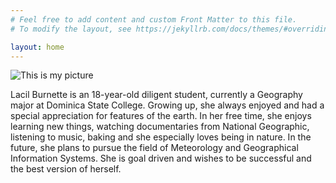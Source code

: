 ```yaml
---
# Feel free to add content and custom Front Matter to this file.
# To modify the layout, see https://jekyllrb.com/docs/themes/#overriding-theme-defaults

layout: home
---
```


![This is my picture](https://i0.wp.com/createcaribbean.org/create/wp-content/uploads/2021/11/IMG_7587-scaled.jpeg?resize=1153%2C1536&ssl=1)


Lacil Burnette is an 18-year-old diligent student, currently a Geography major at Dominica State College. Growing up, she always enjoyed and had a special appreciation for features of the earth. In her free time, she enjoys learning new things, watching documentaries from National Geographic, listening to music, baking and she especially loves being in nature. In the future, she plans to pursue the field of Meteorology and Geographical Information Systems. She is goal driven and wishes to be successful and the best version of herself.

